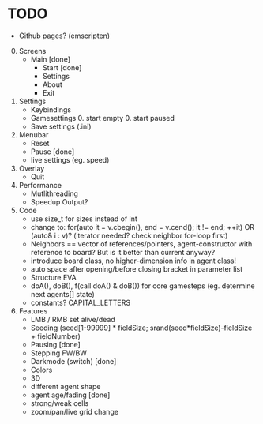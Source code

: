 # TODO
- Github pages? (emscripten)
0. Screens
    - Main [done]
      - Start [done]
      - Settings
      - About
      - Exit
0. Settings
    - Keybindings
    - Gamesettings
        0. start empty
        0. start paused
    - Save settings (.ini)
0. Menubar
    - Reset
    - Pause [done]
    - live settings (eg. speed)
0. Overlay
    - Quit
0. Performance
    - Mutlithreading
    - Speedup Output?
0. Code
    - use size_t for sizes instead of int
    - change to: for(auto it = v.cbegin(), end = v.cend(); it != end; ++it) OR (auto& i : v)? (iterator needed? check neighbor for-loop first)
    - Neighbors == vector of references/pointers, agent-constructor with reference to board? But is it better than current anyway?
    - introduce board class, no higher-dimension info in agent class!
    - auto space after opening/before closing bracket in parameter list
    - Structure EVA 
    - doA(), doB(), f(call doA() & doB()) for core gamesteps (eg. determine next agents[] state)
    - constants? CAPITAL_LETTERS
0. Features
    - LMB / RMB set alive/dead
    - Seeding (seed[1-99999] * fieldSize; srand(seed*fieldSize)-fieldSize + fieldNumber)
    - Pausing [done]
    - Stepping FW/BW
    - Darkmode (switch) [done]
    - Colors
    - 3D
    - different agent shape
    - agent age/fading [done]
    - strong/weak cells
    - zoom/pan/live grid change
